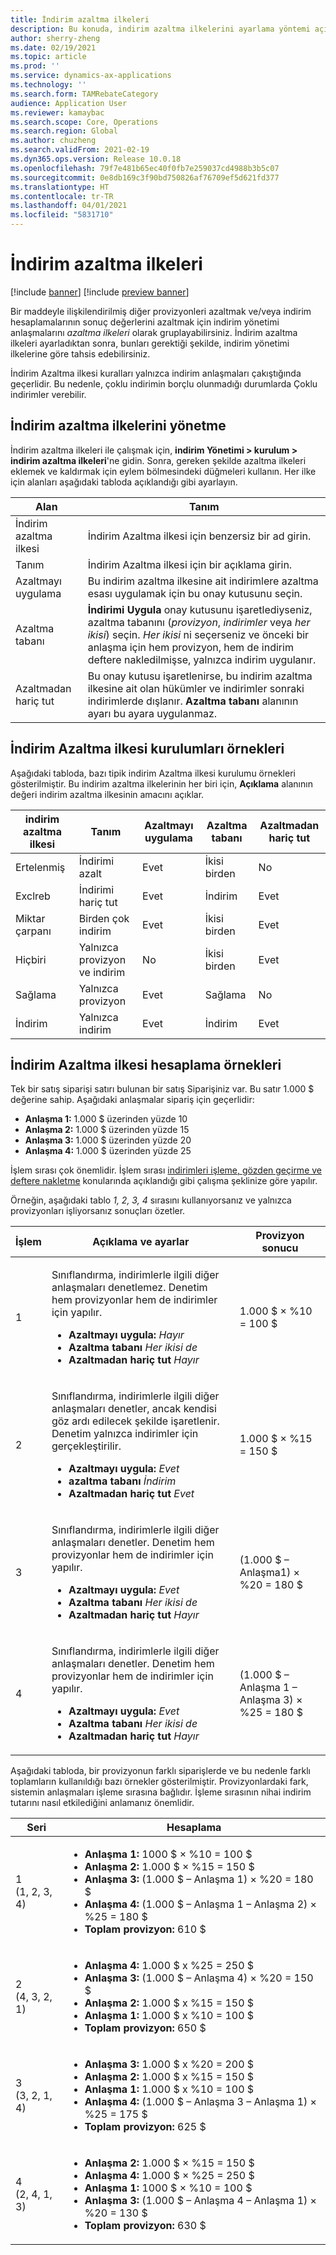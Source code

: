 ```yaml
---
title: İndirim azaltma ilkeleri
description: Bu konuda, indirim azaltma ilkelerini ayarlama yöntemi açıklanmaktadır. Azaltma ilkeleri aynı madde veya işleme birden çok indirim uygulama davranışını denetler.
author: sherry-zheng
ms.date: 02/19/2021
ms.topic: article
ms.prod: ''
ms.service: dynamics-ax-applications
ms.technology: ''
ms.search.form: TAMRebateCategory
audience: Application User
ms.reviewer: kamaybac
ms.search.scope: Core, Operations
ms.search.region: Global
ms.author: chuzheng
ms.search.validFrom: 2021-02-19
ms.dyn365.ops.version: Release 10.0.18
ms.openlocfilehash: 79f7e481b65ec40f0fb7e259037cd4988b3b5c07
ms.sourcegitcommit: 0e8db169c3f90bd750826af76709ef5d621fd377
ms.translationtype: HT
ms.contentlocale: tr-TR
ms.lasthandoff: 04/01/2021
ms.locfileid: "5831710"
---
```

# <a name="rebate-reduction-principles"></a>İndirim azaltma ilkeleri

[!include [banner](../includes/banner.md)]
[!include [preview banner](../includes/preview-banner.md)]

Bir maddeyle ilişkilendirilmiş diğer provizyonleri azaltmak ve/veya indirim hesaplamalarının sonuç değerlerini azaltmak için indirim yönetimi anlaşmalarını *azaltma ilkeleri* olarak gruplayabilirsiniz. İndirim azaltma ilkeleri ayarladıktan sonra, bunları gerektiği şekilde, indirim yönetimi ilkelerine göre tahsis edebilirsiniz.

İndirim Azaltma ilkesi kuralları yalnızca indirim anlaşmaları çakıştığında geçerlidir. Bu nedenle, çoklu indirimin borçlu olunmadığı durumlarda Çoklu indirimler verebilir.

## <a name="manage-rebate-reduction-principles"></a>İndirim azaltma ilkelerini yönetme

İndirim azaltma ilkeleri ile çalışmak için, **indirim Yönetimi \> kurulum \> indirim azaltma ilkeleri**'ne gidin. Sonra, gereken şekilde azaltma ilkeleri eklemek ve kaldırmak için eylem bölmesindeki düğmeleri kullanın. Her ilke için alanları aşağıdaki tabloda açıklandığı gibi ayarlayın.

| Alan | Tanım |
|---|---|
| İndirim azaltma ilkesi | İndirim Azaltma ilkesi için benzersiz bir ad girin. |
| Tanım | İndirim Azaltma ilkesi için bir açıklama girin. |
| Azaltmayı uygulama | Bu indirim azaltma ilkesine ait indirimlere azaltma esası uygulamak için bu onay kutusunu seçin. |
| Azaltma tabanı | **İndirimi Uygula** onay kutusunu işaretlediyseniz, azaltma tabanını (*provizyon*, *indirimler* veya *her ikisi*) seçin. *Her ikisi* ni seçerseniz ve önceki bir anlaşma için hem provizyon, hem de indirim deftere nakledilmişse, yalnızca indirim uygulanır. |
| Azaltmadan hariç tut | Bu onay kutusu işaretlenirse, bu indirim azaltma ilkesine ait olan hükümler ve indirimler sonraki indirimlerde dışlanır. **Azaltma tabanı** alanının ayarı bu ayara uygulanmaz. |

## <a name="examples-of-rebate-reduction-principle-setups"></a>İndirim Azaltma ilkesi kurulumları örnekleri

Aşağıdaki tabloda, bazı tipik indirim Azaltma ilkesi kurulumu örnekleri gösterilmiştir. Bu indirim azaltma ilkelerinin her biri için, **Açıklama** alanının değeri indirim azaltma ilkesinin amacını açıklar.

| indirim azaltma ilkesi | Tanım | Azaltmayı uygulama | Azaltma tabanı | Azaltmadan hariç tut |
|---|---|---|---|---|
| Ertelenmiş | İndirimi azalt | Evet | İkisi birden | No |
| Exclreb | İndirimi hariç tut | Evet | İndirim | Evet |
| Miktar çarpanı | Birden çok indirim | Evet | İkisi birden | Evet |
| Hiçbiri | Yalnızca provizyon ve indirim | No | İkisi birden | Evet |
| Sağlama | Yalnızca provizyon | Evet | Sağlama | No |
| İndirim | Yalnızca indirim | Evet | İndirim | Evet |

## <a name="examples-of-rebate-reduction-principle-calculations"></a>İndirim Azaltma ilkesi hesaplama örnekleri

Tek bir satış siparişi satırı bulunan bir satış Siparişiniz var. Bu satır 1.000 $ değerine sahip. Aşağıdaki anlaşmalar sipariş için geçerlidir:

- **Anlaşma 1:** 1.000 $ üzerinden yüzde 10
- **Anlaşma 2:** 1.000 $ üzerinden yüzde 15
- **Anlaşma 3:** 1.000 $ üzerinden yüzde 20
- **Anlaşma 4:** 1.000 $ üzerinden yüzde 25

İşlem sırası çok önemlidir. İşlem sırası [indirimleri işleme, gözden geçirme ve deftere nakletme](process-review-post.md) konularında açıklandığı gibi çalışma şeklinize göre yapılır.

Örneğin, aşağıdaki tablo *1, 2, 3, 4* sırasını kullanıyorsanız ve yalnızca provizyonları işliyorsanız sonuçları özetler.

| İşlem | Açıklama ve ayarlar | Provizyon sonucu |
|---|---|---|
| 1 | <p>Sınıflandırma, indirimlerle ilgili diğer anlaşmaları denetlemez. Denetim hem provizyonlar hem de indirimler için yapılır.</p><ul><li>**Azaltmayı uygula:** *Hayır*</li><li>**Azaltma tabanı** *Her ikisi de*</li><li>**Azaltmadan hariç tut** *Hayır*</li></ul> | 1.000 $ × %10 = 100 $ |
| 2 | <p>Sınıflandırma, indirimlerle ilgili diğer anlaşmaları denetler, ancak kendisi göz ardı edilecek şekilde işaretlenir. Denetim yalnızca indirimler için gerçekleştirilir.</p><ul><li>**Azaltmayı uygula:** *Evet*</li><li>**azaltma tabanı** *İndirim*</li><li>**Azaltmadan hariç tut** *Evet*</li></ul> | 1.000 $ × %15 = 150 $ |
| 3 | <p>Sınıflandırma, indirimlerle ilgili diğer anlaşmaları denetler. Denetim hem provizyonlar hem de indirimler için yapılır.</p><ul><li>**Azaltmayı uygula:** *Evet*</li><li>**Azaltma tabanı** *Her ikisi de*</li><li>**Azaltmadan hariç tut** *Hayır*</li></ul> | (1.000 $ – Anlaşma1) × %20 = 180 $ |
| 4 | <p>Sınıflandırma, indirimlerle ilgili diğer anlaşmaları denetler. Denetim hem provizyonlar hem de indirimler için yapılır.</p><ul><li>**Azaltmayı uygula:** *Evet*</li><li>**Azaltma tabanı** *Her ikisi de*</li><li>**Azaltmadan hariç tut** *Hayır*</li></ul> | (1.000 $ – Anlaşma 1 – Anlaşma 3) × %25 = 180 $ |

Aşağıdaki tabloda, bir provizyonun farklı siparişlerde ve bu nedenle farklı toplamların kullanıldığı bazı örnekler gösterilmiştir. Provizyonlardaki fark, sistemin anlaşmaları işleme sırasına bağlıdır. İşleme sırasının nihai indirim tutarını nasıl etkilediğini anlamanız önemlidir.

| Seri | Hesaplama |
|---|---|
| 1<br>(1, 2, 3, 4) | <ul><li>**Anlaşma 1:** 1000 $ × %10 = 100 $</li><li>**Anlaşma 2:** 1.000 $ × %15 = 150 $</li><li>**Anlaşma 3:** (1.000 $ – Anlaşma 1) × %20 = 180 $</li><li>**Anlaşma 4:** (1.000 $ – Anlaşma 1 – Anlaşma 2) × %25 = 180 $</li><li>**Toplam provizyon:** 610 $</li></ul> |
| 2<br>(4, 3, 2, 1) | <ul><li>**Anlaşma 4:** 1.000 $ x %25 = 250 $</li><li>**Anlaşma 3:** (1.000 $ – Anlaşma 4) × %20 = 150 $</li><li>**Anlaşma 2:** 1.000 $ x %15 = 150 $</li><li>**Anlaşma 1:** 1.000 $ x %10 = 100 $</li><li>**Toplam provizyon:** 650 $</li></ul> |
| 3<br>(3, 2, 1, 4) | <ul><li>**Anlaşma 3:** 1.000 $ x %20 = 200 $</li><li>**Anlaşma 2:** 1.000 $ x %15 = 150 $</li><li>**Anlaşma 1:** 1.000 $ x %10 = 100 $</li><li>**Anlaşma 4:** (1.000 $ – Anlaşma 3 – Anlaşma 1) × %25 = 175 $</li><li>**Toplam provizyon:** 625 $</li></ul> |
| 4<br>(2, 4, 1, 3) | <ul><li>**Anlaşma 2:** 1.000 $ × %15 = 150 $</li><li>**Anlaşma 4:** 1.000 $ × %25 = 250 $</li><li>**Anlaşma 1:** 1000 $ × %10 = 100 $</li><li>**Anlaşma 3:** (1.000 $ – Anlaşma 4 – Anlaşma 1) × %20 = 130 $</li><li>**Toplam provizyon:** 630 $</li></ul> |
